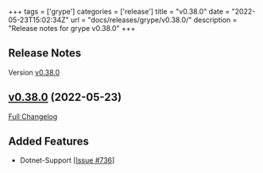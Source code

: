 +++
tags = ['grype']
categories = ['release']
title = "v0.38.0"
date = "2022-05-23T15:02:34Z"
url = "docs/releases/grype/v0.38.0/"
description = "Release notes for grype v0.38.0"
+++

## Release Notes

Version [v0.38.0](https://github.com/anchore/grype/releases/tag/v0.38.0)

## [v0.38.0](https://github.com/anchore/grype/tree/v0.38.0) (2022-05-23)

[Full Changelog](https://github.com/anchore/grype/compare/v0.37.0...v0.38.0)

## Added Features

- Dotnet-Support [[Issue #736](https://github.com/anchore/grype/issues/736)]

